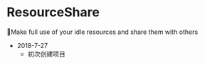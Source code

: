 # ResourceShare
:tada:Make full use of your idle resources and share them with others
* 2018-7-27
  * 初次创建项目
